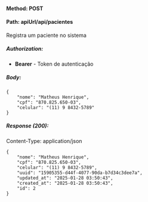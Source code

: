 #### Method: **POST**
#### Path: **apiUrl/api/pacientes**
Registra um paciente no sistema

##### Authorization:
*   **Bearer** - Token de autenticação

##### Body:
```
{
	"nome": "Matheus Henrique",
	"cpf": "870.825.650-03",
	"celular": "(11) 9 8432-5789"
}
```

##### Response (200):
Content-Type: application/json
```
{
	"nome": "Matheus Henrique",
	"cpf": "870.825.650-03",
	"celular": "(11) 9 8432-5789",
	"uuid": "15905355-d44f-4077-90da-b7d34c3dee7a",
	"updated_at": "2025-01-28 03:50:43",
	"created_at": "2025-01-28 03:50:43",
	"id": 2
}
```